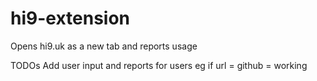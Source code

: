 # hi9-extension
Opens hi9.uk as a new tab and reports usage

TODOs
Add user input and reports for users
eg if url = github = working
